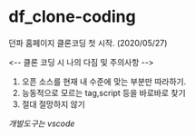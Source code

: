 # df_clone-coding 

던파 홈페이지 클론코딩 첫 시작. (2020/05/27)


<-- 클론 코딩 시 나의 다짐 및 주의사항 -->

1. 오픈 소스를 현재 내 수준에 맞는 부분만 따라하기.
2. 능동적으로 모르는 tag,script 등을 바로바로 찾기
3. 절대 절망하지 않기


*개발도구는 vscode*

